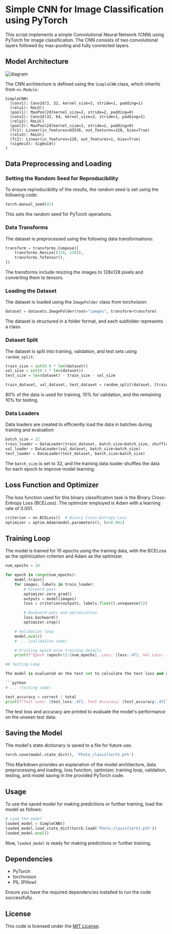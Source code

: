 # Simple CNN for Image Classification using PyTorch

This script implements a simple Convolutional Neural Network (CNN) using PyTorch for image classification. The CNN consists of two convolutional layers followed by max-pooling and fully connected layers.

## Model Architecture
![diagram](https://github.com/Marinto-Richee/Photo-Classifier-Pytorch/assets/65499285/8d34c956-286f-4378-aca8-20b426fa61b1)


The CNN architecture is defined using the `SimpleCNN` class, which inherits from `nn.Module`:

```plaintext
SimpleCNN(
  (conv1): Conv2d(3, 32, kernel_size=3, stride=1, padding=1)
  (relu1): ReLU()
  (pool1): MaxPool2d(kernel_size=2, stride=2, padding=0)
  (conv2): Conv2d(32, 64, kernel_size=3, stride=1, padding=1)
  (relu2): ReLU()
  (pool2): MaxPool2d(kernel_size=2, stride=2, padding=0)
  (fc1): Linear(in_features=65536, out_features=128, bias=True)
  (relu3): ReLU()
  (fc2): Linear(in_features=128, out_features=1, bias=True)
  (sigmoid): Sigmoid()
)
```

## Data Preprocessing and Loading

### Setting the Random Seed for Reproducibility

To ensure reproducibility of the results, the random seed is set using the following code:

```python
torch.manual_seed(42)
```

This sets the random seed for PyTorch operations.

### Data Transforms

The dataset is preprocessed using the following data transformations:

```python
transform = transforms.Compose([
    transforms.Resize((128, 128)),
    transforms.ToTensor(),
])
```

The transforms include resizing the images to 128x128 pixels and converting them to tensors.

### Loading the Dataset

The dataset is loaded using the `ImageFolder` class from torchvision:

```python
dataset = datasets.ImageFolder(root="iamges", transform=transform)
```

The dataset is structured in a folder format, and each subfolder represents a class.

### Dataset Split

The dataset is split into training, validation, and test sets using `random_split`:

```python
train_size = int(0.8 * len(dataset))
val_size = int(0.1 * len(dataset))
test_size = len(dataset) - train_size - val_size

train_dataset, val_dataset, test_dataset = random_split(dataset, [train_size, val_size, test_size])
```

80% of the data is used for training, 10% for validation, and the remaining 10% for testing.

### Data Loaders

Data loaders are created to efficiently load the data in batches during training and evaluation:

```python
batch_size = 32
train_loader = DataLoader(train_dataset, batch_size=batch_size, shuffle=True)
val_loader = DataLoader(val_dataset, batch_size=batch_size)
test_loader = DataLoader(test_dataset, batch_size=batch_size)
```

The `batch_size` is set to 32, and the training data loader shuffles the data for each epoch to improve model learning.

## Loss Function and Optimizer

The loss function used for this binary classification task is the Binary Cross-Entropy Loss (BCELoss). The optimizer employed is Adam with a learning rate of 0.001.

```python
criterion = nn.BCELoss()  # Binary Cross-Entropy Loss
optimizer = optim.Adam(model.parameters(), lr=0.001)
```

## Training Loop

The model is trained for 10 epochs using the training data, with the BCELoss as the optimization criterion and Adam as the optimizer.

```python
num_epochs = 10

for epoch in range(num_epochs):
    model.train()
    for images, labels in train_loader:
        # Forward pass
        optimizer.zero_grad()
        outputs = model(images)
        loss = criterion(outputs, labels.float().unsqueeze(1))

        # Backward pass and optimization
        loss.backward()
        optimizer.step()

    # Validation loop
    model.eval()
    # ... (validation code)

    # Printing epoch-wise training details
    print(f"Epoch {epoch+1}/{num_epochs}, Loss: {loss:.4f}, Val Loss: {val_loss:.4f}, Val Accuracy: {val_accuracy:.4f}")

## Testing Loop

The model is evaluated on the test set to calculate the test loss and accuracy.

```python
# ... (testing code)

test_accuracy = correct / total
print(f"Test Loss: {test_loss:.4f}, Test Accuracy: {test_accuracy:.4f}")
```

The test loss and accuracy are printed to evaluate the model's performance on the unseen test data.

## Saving the Model

The model's state dictionary is saved to a file for future use.

```python
torch.save(model.state_dict(), 'Photo_classifierV1.pth')
```

This Markdown provides an explanation of the model architecture, data preprocessing and loading, loss function, optimizer, training loop, validation, testing, and model saving in the provided PyTorch code.

## Usage

To use the saved model for making predictions or further training, load the model as follows:

```python
# Load the model
loaded_model = SimpleCNN()
loaded_model.load_state_dict(torch.load('Photo_classifierV1.pth'))
loaded_model.eval()
```

Now, `loaded_model` is ready for making predictions or further training.

## Dependencies

- PyTorch
- torchvision
- PIL (Pillow)

Ensure you have the required dependencies installed to run the code successfully.

## License

This code is licensed under the [MIT License](LICENSE).

